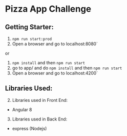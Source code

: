 # Pizza App Challenge

## Getting Starter:


1. `npm run start:prod`
2. Open a browser and go to localhost:8080`

or

1. `npm install` and then `npm run start`
2. go to app/ and do `npm install` and then `npm run start`
3. Open a browser and go to localhost:4200`

## Libraries Used:

2. Libraries used in Front End:

- Angular 8

3. Libraries used in Back End:

- express (Nodejs)
